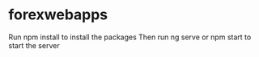 # forexwebapps
Run npm install to install the packages
Then run ng serve or npm start to start the server
